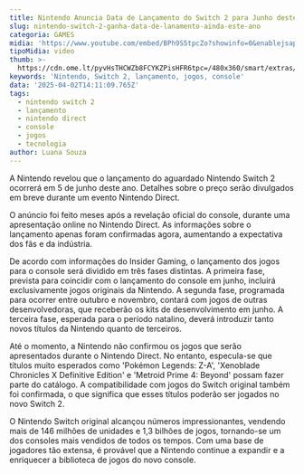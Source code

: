 ```yaml
---
title: Nintendo Anuncia Data de Lançamento do Switch 2 para Junho deste Ano
slug: nintendo-switch-2-ganha-data-de-lanamento-ainda-este-ano
categoria: GAMES
midia: 'https://www.youtube.com/embed/BPh9S5tpcZo?showinfo=0&enablejsapi=1'
tipoMidia: video
thumb: >-
  https://cdn.ome.lt/pyvHsTHCWZb8FCYKZPisHFR6tpc=/480x360/smart/extras/conteudos/01_jbJUYrH.jpg
keywords: 'Nintendo, Switch 2, lançamento, jogos, console'
data: '2025-04-02T14:11:09.765Z'
tags:
  - nintendo switch 2
  - lançamento
  - nintendo direct
  - console
  - jogos
  - tecnologia
author: Luana Souza
---
```


A Nintendo revelou que o lançamento do aguardado Nintendo Switch 2 ocorrerá em 5 de junho deste ano. Detalhes sobre o preço serão divulgados em breve durante um evento Nintendo Direct.

O anúncio foi feito meses após a revelação oficial do console, durante uma apresentação online no Nintendo Direct. As informações sobre o lançamento apenas foram confirmadas agora, aumentando a expectativa dos fãs e da indústria.

De acordo com informações do Insider Gaming, o lançamento dos jogos para o console será dividido em três fases distintas. A primeira fase, prevista para coincidir com o lançamento do console em junho, incluirá exclusivamente jogos originais da Nintendo. A segunda fase, programada para ocorrer entre outubro e novembro, contará com jogos de outras desenvolvedoras, que receberão os kits de desenvolvimento em junho. A terceira fase, esperada para o período natalino, deverá introduzir tanto novos títulos da Nintendo quanto de terceiros.

Até o momento, a Nintendo não confirmou os jogos que serão apresentados durante o Nintendo Direct. No entanto, especula-se que títulos muito esperados como 'Pokémon Legends: Z-A', 'Xenoblade Chronicles X Definitive Edition' e 'Metroid Prime 4: Beyond' possam fazer parte do catálogo. A compatibilidade com jogos do Switch original também foi confirmada, o que significa que esses títulos poderão ser jogados no novo Switch 2.

O Nintendo Switch original alcançou números impressionantes, vendendo mais de 146 milhões de unidades e 1,3 bilhões de jogos, tornando-se um dos consoles mais vendidos de todos os tempos. Com uma base de jogadores tão extensa, é provável que a Nintendo continue a expandir e a enriquecer a biblioteca de jogos do novo console.
